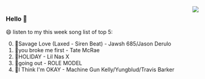 <img align="right"  src="https://github-readme-stats.vercel.app/api/top-langs/?username=sohyunQVQ" />

### Hello 👋

😄 listen to my this week song list of top 5:

0. 🌈Savage Love (Laxed - Siren Beat) - Jawsh 685/Jason Derulo
1. 🌈you broke me first - Tate McRae
2. 🌈HOLIDAY - Lil Nas X
3. 🌈going out - ROLE MODEL
4. 🌈I Think I'm OKAY - Machine Gun Kelly/Yungblud/Travis Barker

